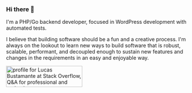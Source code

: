 ### Hi there 👋

I'm a PHP/Go backend developer, focused in WordPress development with automated tests.

I believe that building software should be a fun and a creative process. I'm always on the lookout to learn new ways to build software that is robust, scalable, performant, and decoupled enough to sustain new features and changes in the requirements in an easy and enjoyable way. 

<a href="https://stackoverflow.com/users/2056484/lucas-bustamante"><img src="https://stackoverflow.com/users/flair/2056484.png" width="208" height="58" alt="profile for Lucas Bustamante at Stack Overflow, Q&amp;A for professional and enthusiast programmers" title="profile for Lucas Bustamante at Stack Overflow, Q&amp;A for professional and enthusiast programmers"></a>

